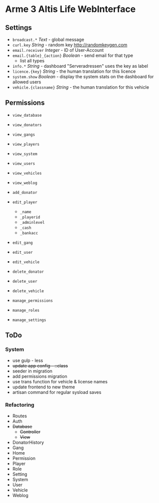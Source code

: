 # Arme 3 Altis Life WebInterface

## Settings

* `broadcast.*`             _Text_ - global message
* `curl.key`                _String_ - random key http://randomkeygen.com
* `email.receiver`          _Integer_ - ID of User-Account
* `email.{table}_{action}`  _Boolean_ - send email for that type
    * list all types
* `info.*`                  _String_ - dashboard "Serveradressen" uses the key as label
* `licence.{key}`           _String_ - the human translation for this licence
* `system.show`             _Boolean_ - display the system stats on the dashboard for allowed users
* `vehicle.{classname}`     _String_ - the human translation for this vehicle

## Permissions

* `view_database`
* `view_donators`
* `view_gangs`
* `view_players`
* `view_system`
* `view_users`
* `view_vehicles`
* `view_weblog`

* `add_donator`

* `edit_player`
    * `_name`
    * `_playerid`
    * `_adminlevel`
    * `_cash`
    * `_bankacc`
* `edit_gang`
* `edit_user`
* `edit_vehicle`

* `delete_donator`
* `delete_user`
* `delete_vehicle`

* `manage_permissions`
* `manage_roles`
* `manage_settings`

## ToDo

### System

* use gulp - less
* ~~update app config - ::class~~
* seeder in migration
* add permissions migration
* use trans function for vehicle & license names
* update frontend to new theme
* artisan command for regular sysload saves

### Refactoring

* Routes
* Auth
* ~~Database~~
    * ~~Controller~~
    * ~~View~~
* DonatorHistory
* Gang
* Home
* Permission
* Player
* Role
* Setting
* System
* User
* Vehicle
* Weblog